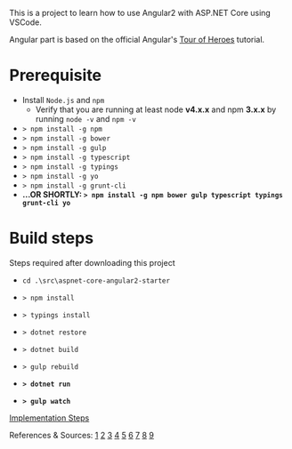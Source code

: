 This is a project to learn how to use Angular2 with ASP.NET Core using VSCode. 

Angular part is based on the official Angular's [Tour of Heroes](https://angular.io/docs/ts/latest/tutorial/) tutorial.

# Prerequisite
* Install `Node.js` and `npm` 
    * Verify that you are running at least node **v4.x.x** and npm **3.x.x** by running `node -v` and `npm -v`
* `> npm install -g npm`
* `> npm install -g bower`
* `> npm install -g gulp`
* `> npm install -g typescript`
* `> npm install -g typings`
* `> npm install -g yo`
* `> npm install -g grunt-cli`
* __...OR SHORTLY: `> npm install -g npm bower gulp typescript typings grunt-cli yo`__

# Build steps
Steps required after downloading this project
* `cd .\src\aspnet-core-angular2-starter`
* `> npm install`
* `> typings install`
* `> dotnet restore`
* `> dotnet build`
* `> gulp rebuild`


* __`> dotnet run`__
* __`> gulp watch`__

[Implementation Steps](ImplementationSteps.md)

References & Sources:
[1](https://angular.io/docs/ts/latest/quickstart.html)
[2](https://angular.io/docs/ts/latest/tutorial/)
[3](https://github.com/antonybudianto/angular2-starter)
[4](https://github.com/mdymel/AspNetCoreAngular2)
[5](https://github.com/FabianGosebrink/ASPNET-Core-Angular2-StarterTemplate)
[6](http://asp.net-hacker.rocks/2016/04/04/aspnetcore-and-angular2-part1.html)
[7](http://asp.net-hacker.rocks/2016/08/08/setup-angular2-typescript-aspnetcore-in-visualstudio.html)
[8](http://www.mithunvp.com/angular-2-asp-net-core-visual-studio-code-typescript/)
[9](https://angular.io/docs/ts/latest/cookbook/visual-studio-2015.html)